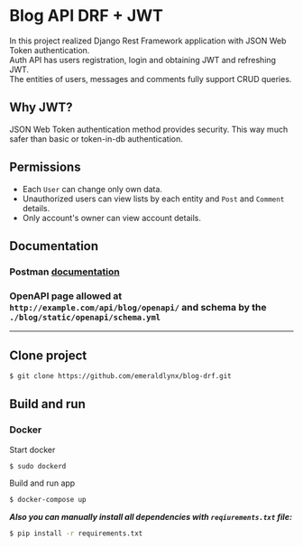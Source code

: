 # **Blog API DRF + JWT**
In this project realized Django Rest Framework application with JSON Web Token authentication.<br>
Auth API has users registration, login and obtaining JWT and refreshing JWT.<br>
The entities of users, messages and comments fully support CRUD queries.<br>

## Why JWT?<br>
JSON Web Token authentication method provides security. This way much safer than basic or token-in-db authentication.<br>

## Permissions
- Each `User` can change only own data.<br>
- Unauthorized users can view lists by each entity and `Post` and `Comment` details.<br>
- Only account's owner can view account details.<br>

## Documentation
### **Postman** [documentation](https://documenter.getpostman.com/view/9084501/U16kqQPr)
### **OpenAPI** page allowed at `http://example.com/api/blog/openapi/` and **schema** by the `./blog/static/openapi/schema.yml`

---

## Clone project
```sh
$ git clone https://github.com/emeraldlynx/blog-drf.git
```

## Build and run
### **Docker**
Start docker
```sh
$ sudo dockerd
```
Build and run app
```sh
$ docker-compose up
```

***Also you can manually install all dependencies with `reqiurements.txt` file:***<br>
```sh
$ pip install -r requirements.txt
```
